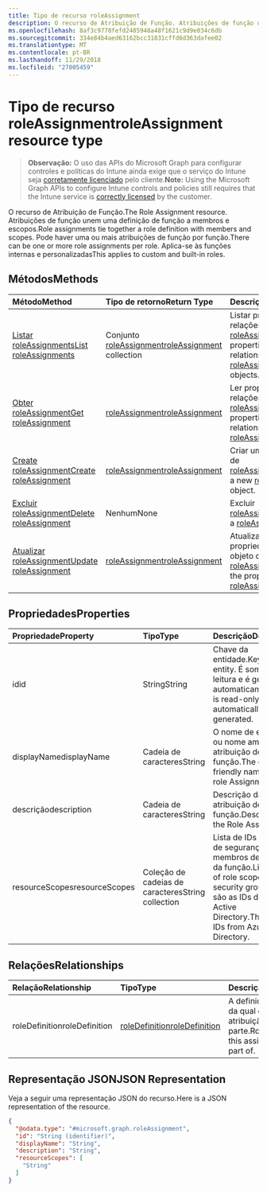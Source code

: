 ```yaml
---
title: Tipo de recurso roleAssignment
description: O recurso de Atribuição de Função. Atribuições de função unem uma definição de função a membros e escopos. Pode haver uma ou mais atribuições de função por função. Aplica-se às funções internas e personalizadas.
ms.openlocfilehash: 8af3c9778fefd2485948a48f1621c9d9e034c6db
ms.sourcegitcommit: 334e84b4aed63162bcc31831cffd6d363dafee02
ms.translationtype: MT
ms.contentlocale: pt-BR
ms.lasthandoff: 11/29/2018
ms.locfileid: "27005459"
---
```

# <a name="roleassignment-resource-type"></a><span data-ttu-id="3c027-106">Tipo de recurso roleAssignment</span><span class="sxs-lookup"><span data-stu-id="3c027-106">roleAssignment resource type</span></span>

> <span data-ttu-id="3c027-107">**Observação:** O uso das APIs do Microsoft Graph para configurar controles e políticas do Intune ainda exige que o serviço do Intune seja [corretamente licenciado](https://go.microsoft.com/fwlink/?linkid=839381) pelo cliente.</span><span class="sxs-lookup"><span data-stu-id="3c027-107">**Note:** Using the Microsoft Graph APIs to configure Intune controls and policies still requires that the Intune service is [correctly licensed](https://go.microsoft.com/fwlink/?linkid=839381) by the customer.</span></span>

<span data-ttu-id="3c027-108">O recurso de Atribuição de Função.</span><span class="sxs-lookup"><span data-stu-id="3c027-108">The Role Assignment resource.</span></span> <span data-ttu-id="3c027-109">Atribuições de função unem uma definição de função a membros e escopos.</span><span class="sxs-lookup"><span data-stu-id="3c027-109">Role assignments tie together a role definition with members and scopes.</span></span> <span data-ttu-id="3c027-110">Pode haver uma ou mais atribuições de função por função.</span><span class="sxs-lookup"><span data-stu-id="3c027-110">There can be one or more role assignments per role.</span></span> <span data-ttu-id="3c027-111">Aplica-se às funções internas e personalizadas</span><span class="sxs-lookup"><span data-stu-id="3c027-111">This applies to custom and built-in roles.</span></span>
## <a name="methods"></a><span data-ttu-id="3c027-112">Métodos</span><span class="sxs-lookup"><span data-stu-id="3c027-112">Methods</span></span>
|<span data-ttu-id="3c027-113">Método</span><span class="sxs-lookup"><span data-stu-id="3c027-113">Method</span></span>|<span data-ttu-id="3c027-114">Tipo de retorno</span><span class="sxs-lookup"><span data-stu-id="3c027-114">Return Type</span></span>|<span data-ttu-id="3c027-115">Descrição</span><span class="sxs-lookup"><span data-stu-id="3c027-115">Description</span></span>|
|:---|:---|:---|
|[<span data-ttu-id="3c027-116">Listar roleAssignments</span><span class="sxs-lookup"><span data-stu-id="3c027-116">List roleAssignments</span></span>](../api/intune-rbac-roleassignment-list.md)|<span data-ttu-id="3c027-117">Conjunto [roleAssignment](../resources/intune-rbac-roleassignment.md)</span><span class="sxs-lookup"><span data-stu-id="3c027-117">[roleAssignment](../resources/intune-rbac-roleassignment.md) collection</span></span>|<span data-ttu-id="3c027-118">Listar propriedades e relações de objeto de [roleAssignment](../resources/intune-rbac-roleassignment.md).</span><span class="sxs-lookup"><span data-stu-id="3c027-118">List properties and relationships of the [roleAssignment](../resources/intune-rbac-roleassignment.md) objects.</span></span>|
|[<span data-ttu-id="3c027-119">Obter roleAssignment</span><span class="sxs-lookup"><span data-stu-id="3c027-119">Get roleAssignment</span></span>](../api/intune-rbac-roleassignment-get.md)|[<span data-ttu-id="3c027-120">roleAssignment</span><span class="sxs-lookup"><span data-stu-id="3c027-120">roleAssignment</span></span>](../resources/intune-rbac-roleassignment.md)|<span data-ttu-id="3c027-121">Ler propriedades e relações de objetos de [roleAssignment](../resources/intune-rbac-roleassignment.md).</span><span class="sxs-lookup"><span data-stu-id="3c027-121">Read properties and relationships of the [roleAssignment](../resources/intune-rbac-roleassignment.md) object.</span></span>|
|[<span data-ttu-id="3c027-122">Create roleAssignment</span><span class="sxs-lookup"><span data-stu-id="3c027-122">Create roleAssignment</span></span>](../api/intune-rbac-roleassignment-create.md)|[<span data-ttu-id="3c027-123">roleAssignment</span><span class="sxs-lookup"><span data-stu-id="3c027-123">roleAssignment</span></span>](../resources/intune-rbac-roleassignment.md)|<span data-ttu-id="3c027-124">Criar um novo objeto de [roleAssignment](../resources/intune-rbac-roleassignment.md).</span><span class="sxs-lookup"><span data-stu-id="3c027-124">Create a new [roleAssignment](../resources/intune-rbac-roleassignment.md) object.</span></span>|
|[<span data-ttu-id="3c027-125">Excluir roleAssignment</span><span class="sxs-lookup"><span data-stu-id="3c027-125">Delete roleAssignment</span></span>](../api/intune-rbac-roleassignment-delete.md)|<span data-ttu-id="3c027-126">Nenhum</span><span class="sxs-lookup"><span data-stu-id="3c027-126">None</span></span>|<span data-ttu-id="3c027-127">Excluir [roleAssignment](../resources/intune-rbac-roleassignment.md).</span><span class="sxs-lookup"><span data-stu-id="3c027-127">Deletes a [roleAssignment](../resources/intune-rbac-roleassignment.md).</span></span>|
|[<span data-ttu-id="3c027-128">Atualizar roleAssignment</span><span class="sxs-lookup"><span data-stu-id="3c027-128">Update roleAssignment</span></span>](../api/intune-rbac-roleassignment-update.md)|[<span data-ttu-id="3c027-129">roleAssignment</span><span class="sxs-lookup"><span data-stu-id="3c027-129">roleAssignment</span></span>](../resources/intune-rbac-roleassignment.md)|<span data-ttu-id="3c027-130">Atualizar as propriedades de um objeto de [roleAssignment](../resources/intune-rbac-roleassignment.md).</span><span class="sxs-lookup"><span data-stu-id="3c027-130">Update the properties of a [roleAssignment](../resources/intune-rbac-roleassignment.md) object.</span></span>|

## <a name="properties"></a><span data-ttu-id="3c027-131">Propriedades</span><span class="sxs-lookup"><span data-stu-id="3c027-131">Properties</span></span>
|<span data-ttu-id="3c027-132">Propriedade</span><span class="sxs-lookup"><span data-stu-id="3c027-132">Property</span></span>|<span data-ttu-id="3c027-133">Tipo</span><span class="sxs-lookup"><span data-stu-id="3c027-133">Type</span></span>|<span data-ttu-id="3c027-134">Descrição</span><span class="sxs-lookup"><span data-stu-id="3c027-134">Description</span></span>|
|:---|:---|:---|
|<span data-ttu-id="3c027-135">id</span><span class="sxs-lookup"><span data-stu-id="3c027-135">id</span></span>|<span data-ttu-id="3c027-136">String</span><span class="sxs-lookup"><span data-stu-id="3c027-136">String</span></span>|<span data-ttu-id="3c027-137">Chave da entidade.</span><span class="sxs-lookup"><span data-stu-id="3c027-137">Key of the entity.</span></span> <span data-ttu-id="3c027-138">É somente leitura e é gerada automaticamente.</span><span class="sxs-lookup"><span data-stu-id="3c027-138">This is read-only and automatically generated.</span></span>|
|<span data-ttu-id="3c027-139">displayName</span><span class="sxs-lookup"><span data-stu-id="3c027-139">displayName</span></span>|<span data-ttu-id="3c027-140">Cadeia de caracteres</span><span class="sxs-lookup"><span data-stu-id="3c027-140">String</span></span>|<span data-ttu-id="3c027-141">O nome de exibição ou nome amigável da atribuição de função.</span><span class="sxs-lookup"><span data-stu-id="3c027-141">The display or friendly name of the role Assignment.</span></span>|
|<span data-ttu-id="3c027-142">descrição</span><span class="sxs-lookup"><span data-stu-id="3c027-142">description</span></span>|<span data-ttu-id="3c027-143">Cadeia de caracteres</span><span class="sxs-lookup"><span data-stu-id="3c027-143">String</span></span>|<span data-ttu-id="3c027-144">Descrição da atribuição de função.</span><span class="sxs-lookup"><span data-stu-id="3c027-144">Description of the Role Assignment.</span></span>|
|<span data-ttu-id="3c027-145">resourceScopes</span><span class="sxs-lookup"><span data-stu-id="3c027-145">resourceScopes</span></span>|<span data-ttu-id="3c027-146">Coleção de cadeias de caracteres</span><span class="sxs-lookup"><span data-stu-id="3c027-146">String collection</span></span>|<span data-ttu-id="3c027-147">Lista de IDs de grupos de segurança de membros de escopo da função.</span><span class="sxs-lookup"><span data-stu-id="3c027-147">List of ids of role scope member security groups.</span></span>  <span data-ttu-id="3c027-148">Estas são as IDs do Azure Active Directory.</span><span class="sxs-lookup"><span data-stu-id="3c027-148">These are IDs from Azure Active Directory.</span></span>|

## <a name="relationships"></a><span data-ttu-id="3c027-149">Relações</span><span class="sxs-lookup"><span data-stu-id="3c027-149">Relationships</span></span>
|<span data-ttu-id="3c027-150">Relação</span><span class="sxs-lookup"><span data-stu-id="3c027-150">Relationship</span></span>|<span data-ttu-id="3c027-151">Tipo</span><span class="sxs-lookup"><span data-stu-id="3c027-151">Type</span></span>|<span data-ttu-id="3c027-152">Descrição</span><span class="sxs-lookup"><span data-stu-id="3c027-152">Description</span></span>|
|:---|:---|:---|
|<span data-ttu-id="3c027-153">roleDefinition</span><span class="sxs-lookup"><span data-stu-id="3c027-153">roleDefinition</span></span>|[<span data-ttu-id="3c027-154">roleDefinition</span><span class="sxs-lookup"><span data-stu-id="3c027-154">roleDefinition</span></span>](../resources/intune-rbac-roledefinition.md)|<span data-ttu-id="3c027-155">A definição de função da qual essa atribuição faz parte.</span><span class="sxs-lookup"><span data-stu-id="3c027-155">Role definition this assignment is part of.</span></span>|

## <a name="json-representation"></a><span data-ttu-id="3c027-156">Representação JSON</span><span class="sxs-lookup"><span data-stu-id="3c027-156">JSON Representation</span></span>
<span data-ttu-id="3c027-157">Veja a seguir uma representação JSON do recurso.</span><span class="sxs-lookup"><span data-stu-id="3c027-157">Here is a JSON representation of the resource.</span></span>
<!-- {
  "blockType": "resource",
  "keyProperty": "id",
  "@odata.type": "microsoft.graph.roleAssignment"
}
-->
``` json
{
  "@odata.type": "#microsoft.graph.roleAssignment",
  "id": "String (identifier)",
  "displayName": "String",
  "description": "String",
  "resourceScopes": [
    "String"
  ]
}
```



